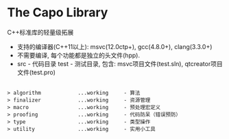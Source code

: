 #  The Capo Library

C++标准库的轻量级拓展

* 支持的编译器(C++11以上): msvc(12.0ctp+), gcc(4.8.0+), clang(3.3.0+)
* 不需要编译, 每个功能都是独立的头文件(hpp).
* src  - 代码目录
  test - 测试目录, 包含: msvc项目文件(test.sln), qtcreator项目文件(test.pro)

##

    > algorithm            ...working     - 算法
    > finalizer            ...working     - 资源管理
    > macro                ...working     - 预处理宏定义
    > proofing             ...working     - 代码防呆（错误预防）
    > type                 ...working     - 类型操作
    > utility              ...working     - 实用小工具